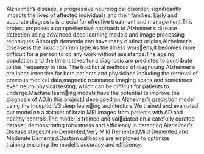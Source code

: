 Alzheimer’s disease, a progressive neurological disorder, significantly impacts the lives of affected individuals and their families. Early and accurate diagnosis is crucial for effective treatment and management.This project proposes a comprehensive approach to Alzheimer’s disease detection using advanced deep learning models and image processing techniques.Although dementia can have many distinct origins,Alzheimer’s disease is the most common type.As the illness worsens,it becomes more difficult for a person to do any work without assistance.The ageing population and the time it takes for a diagnosis are predicted to contribute to this frequency to rise. The traditional methods of diagnosing Alzheimer’s are labor-intensive for both patients and physicians,including the retrieval of previous medical data,magnetic resonance imaging scans,and sometimes even neuro physical testing, which can be difficult for patients to undergo.Machine learning models have the potential to improve the diagnosis of AD.In this project,I developed an Alzheimer’s prediction model using the InceptionV3 deep learning architecture.We trained and evaluated our model on a dataset of brain MRI images from patients with AD and healthy controls.The model is trained and validated on a carefully curated dataset, demonstrating robustness and efficiency in
detecting Alzheimer’s Disease stages:Non-Demented,Very Mild Demented,Mild Demented,and Moderate Demented.Custom callbacks are employed to optimize training,ensuring the model’s accuracy and efficiency.
